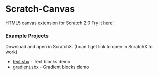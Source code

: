 # Scratch-Canvas
HTML5 canvas extension for Scratch 2.0
Try it [here](http://scratchx.org/?url=https://nathanprocks.github.io/Scratch-Canvas/canvas.js#scratch)!

### Example Projects
Download and open in ScratchX. (I can't get link to open in ScratchX to work)
* [text.sbx](https://nathanprocks.github.io/Scratch-Canvas/Projects/text.sbx) - Text blocks demo
* [gradient.sbx](https://nathanprocks.github.io/Scratch-Canvas/Projects/gradient.sbx) - Gradient blocks demo
